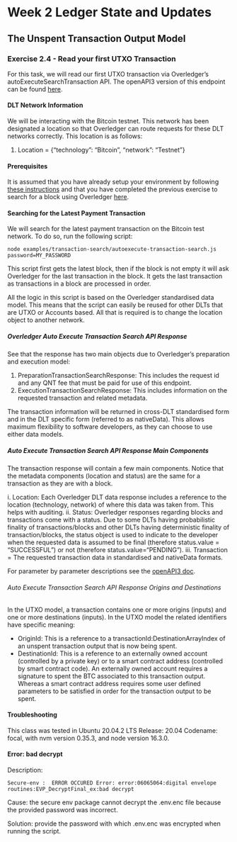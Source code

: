 # Week 2 Ledger State and Updates

## The Unspent Transaction Output Model

### Exercise 2.4 - Read your first UTXO Transaction

For this task, we will read our first UTXO transaction via Overledger’s autoExecuteSearchTransaction API. The openAPI3 version of this endpoint can be found [here](https://docs.overledger.io/#operation/autoExecuteSearchTransactionRequest). 

#### DLT Network Information

We will be interacting with the Bitcoin testnet. This network has been designated a location so that Overledger can route requests for these DLT networks correctly. This location is as follows:

1. Location = {“technology”: “Bitcoin”, “network”: “Testnet”}

#### Prerequisites

It is assumed that you have already setup your environment by following [these instructions]() and that you have completed the previous exercise to search for a block using Overledger [here]().

#### Searching for the Latest Payment Transaction

We will search for the latest payment transaction on the Bitcoin test network. To do so, run the following script:

`node examples/transaction-search/autoexecute-transaction-search.js password=MY_PASSWORD`

This script first gets the latest block, then if the block is not empty it will ask Overledger for the last transaction in the block. It gets the last transaction as transactions in a block are processed in order.

All the logic in this script is based on the Overledger standardised data model. This means that the script can easily be reused for other DLTs that are UTXO or Accounts based. All that is required is to change the location object to another network.

##### Overledger Auto Execute Transaction Search API Response

See that the response has two main objects due to Overledger’s preparation and execution model:

1. PreparationTransactionSearchResponse: This includes the request id and any QNT fee that must be paid for use of this endpoint.
2. ExecutionTransactionSearchResponse: This includes information on the requested transaction and related metadata. 

The transaction information will be returned in cross-DLT standardised form and in the DLT specific form (referred to as nativeData). This allows maximum flexibility to software developers, as they can choose to use either data models.

##### Auto Execute Transaction Search API Response Main Components

The transaction response will contain a few main components. Notice that the metadata components (location and status) are the same for a transaction as they are with a block.

i. Location: Each Overledger DLT data response includes a reference to the location (technology, network) of where this data was taken from. This helps with auditing.
ii. Status: Overledger responses regarding blocks and transactions come with a status. Due to some DLTs having probabilistic finality of transactions/blocks and other DLTs having deterministic finality of transaction/blocks, the status object is used to indicate to the developer when the requested data is assumed to be final (therefore status.value = “SUCCESSFUL”) or not (therefore status.value=“PENDING”).
iii. Transaction = The requested transaction data in standardised and nativeData formats.

For parameter by parameter descriptions see the [openAPI3 doc](https://docs.overledger.io/#operation/autoExecuteSearchBlockRequest).

###### Auto Execute Transaction Search API Response Origins and Destinations

In the UTXO model, a transaction contains one or more origins (inputs) and one or more destinations (inputs). In the UTXO model the related identifiers have specific meaning:

- OriginId: This is a reference to a transactionId:DestinationArrayIndex of an unspent transaction output that is now being spent.
- DestinationId: This is a reference to an externally owned account (controlled by a private key) or to a smart contract address (controlled by smart contract code). An externally owned account requires a signature to spent the BTC associated to this transaction output. Whereas a smart contract address requires some user defined parameters to be satisfied in order for the transaction output to be spent. 


#### Troubleshooting
This class was tested in  Ubuntu 20.04.2 LTS Release: 20.04 Codename: focal, with nvm version 0.35.3, and node version 16.3.0. 

#### Error: bad decrypt 

Description:

``Secure-env :  ERROR OCCURED Error: error:06065064:digital envelope routines:EVP_DecryptFinal_ex:bad decrypt``

Cause: the secure env package cannot decrypt the .env.enc file because the provided password was incorrect.

Solution: provide the password with which .env.enc was encrypted when running the script.

